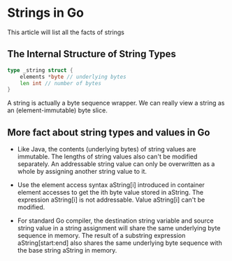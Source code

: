 # Strings in Go

This article will list all the facts of strings

## The Internal Structure of String Types

```go
type _string struct {
    elements *byte // underlying bytes
    len int // number of bytes
}
```
A string is actually a byte sequence wrapper. We can really view a string as an (element-immutable) byte slice.

## More fact about string types and values in Go

- Like Java, the contents (underlying bytes) of string values are immutable. The lengths of string values also can't be modified separately. An addressable string value can only be overwritten as a whole by assigning another string value to it.

- Use the element access syntax aString[i] introduced in container element accesses to get the ith byte value stored in aString. The expression aString[i] is not addressable. Value aString[i] can't be modified.

- For standard Go compiler, the destination string variable and source string value in a string assignment will share the same underlying byte sequence in memory. The result of a substring expression aString[start:end] also shares the same underlying byte sequence with the base string aString in memory.
